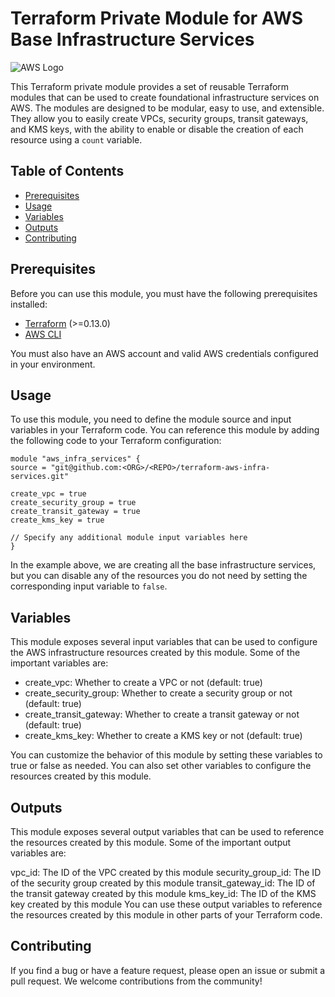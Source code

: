 # Terraform Private Module for AWS Base Infrastructure Services


![AWS Logo](https://upload.wikimedia.org/wikipedia/commons/thumb/9/93/Amazon_Web_Services_Logo.svg/1200px-Amazon_Web_Services_Logo.svg.png)


This Terraform private module provides a set of reusable Terraform modules that can be used to create foundational infrastructure services on AWS. The modules are designed to be modular, easy to use, and extensible. They allow you to easily create VPCs, security groups, transit gateways, and KMS keys, with the ability to enable or disable the creation of each resource using a `count` variable.


## Table of Contents

- [Prerequisites](#prerequisites)
- [Usage](#usage)
- [Variables](#variables)
- [Outputs](#outputs)
- [Contributing](#contributing)

## Prerequisites

Before you can use this module, you must have the following prerequisites installed:

- [Terraform](https://www.terraform.io/downloads.html) (>=0.13.0)
- [AWS CLI](https://aws.amazon.com/cli/)

You must also have an AWS account and valid AWS credentials configured in your environment.

## Usage

To use this module, you need to define the module source and input variables in your Terraform code. You can reference this module by adding the following code to your Terraform configuration:


```
module "aws_infra_services" {
source = "git@github.com:<ORG>/<REPO>/terraform-aws-infra-services.git"

create_vpc = true
create_security_group = true
create_transit_gateway = true
create_kms_key = true

// Specify any additional module input variables here
}
```


In the example above, we are creating all the base infrastructure services, but you can disable any of the resources you do not need by setting the corresponding input variable to `false`.

## Variables

This module exposes several input variables that can be used to configure the AWS infrastructure resources created by this module. Some of the important variables are:

- create_vpc: Whether to create a VPC or not (default: true)
- create_security_group: Whether to create a security group or not (default: true)
- create_transit_gateway: Whether to create a transit gateway or not (default: true)
- create_kms_key: Whether to create a KMS key or not (default: true)

You can customize the behavior of this module by setting these variables to true or false as needed. You can also set other variables to configure the resources created by this module.

## Outputs

This module exposes several output variables that can be used to reference the resources created by this module. Some of the important output variables are:

vpc_id: The ID of the VPC created by this module
security_group_id: The ID of the security group created by this module
transit_gateway_id: The ID of the transit gateway created by this module
kms_key_id: The ID of the KMS key created by this module
You can use these output variables to reference the resources created by this module in other parts of your Terraform code.

## Contributing

If you find a bug or have a feature request, please open an issue or submit a pull request. We welcome contributions from the community!